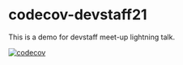 # codecov-devstaff21
This is a demo for devstaff meet-up lightning talk.

[![codecov](https://codecov.io/gh/sermojohn/codecov-devstaff21/branch/main/graph/badge.svg?token=SUTH51C1NM)](https://codecov.io/gh/sermojohn/codecov-devstaff21)
